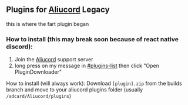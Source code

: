 ## Plugins for [Aliucord](https://github.com/Aliucord) Legacy
this is where the fart plugin began

### How to install (this may break soon because of react native discord):

1) Join the [Aliucord](https://discord.gg/aliucord) support server
2) long press on my message
   in [#plugins-list](https://discord.com/channels/811255666990907402/811275162715553823/896571282483728444)
   then click "Open PluginDownloader"

How to install (will always work): Download `[plugin].zip` from the builds branch and move to your aliucord plugins folder (usually `/sdcard/Aliucord/plugins`) 
